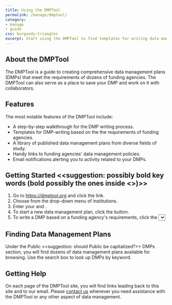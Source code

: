 ```yaml
---
title: Using the DMPTool
permalink: /manage/dmptool/
category: 
- manage
- guide 
css: burgundy-triangles
excerpt: Start using the DMPTool to find templates for writing data management plans
---
```


## About the DMPTool 
The DMPTool is a guide to creating comprehensive data management plans (DMPs) that meet the requirements of dozens of funding agencies. The DMPTool can also serve as a place to save your DMP and work on it with collaborators.

## Features
The most notable features of the DMPTool include:
* A step-by-step walkthrough for the DMP writing process.
* Templates for DMP-writing based on the the requirements of funding agencies.
* A library of published data management plans from diverse fields of study.
* Handy links to funding agencies' data management policies.
* Email notifications alerting you to activity related to your DMPs.

## Getting Started <<suggestion: possibly bold key words (bold possibly the ones inside <>)>>
1. Go to https://dmptool.org and click the <Log In> link.
2. Choose <Boston University> from the drop-down menu of institutions.
3. Enter your <BU username> and <password>.
4. To start a new data management plan, click the <Create New DMP> button.
5. To write a DMP based on a funding agency's requirements, click the <Select Template> button (recommended), or you can copy an existing DMP from the list on the right.

## Finding Data Management Plans
Under the Public <<suggestion: should Public be capitalized?>> DMPs section, you will find dozens of data management plans available for browsing.  Use the search box to look up DMPs by keyword.


## Getting Help
On each page of the DMPTool site, you will find links leading back to this site and to our email.  Please [contact us](mailto:data@bu.edu) whenever you need assistance with the DMPTool or any other aspect of data management.

